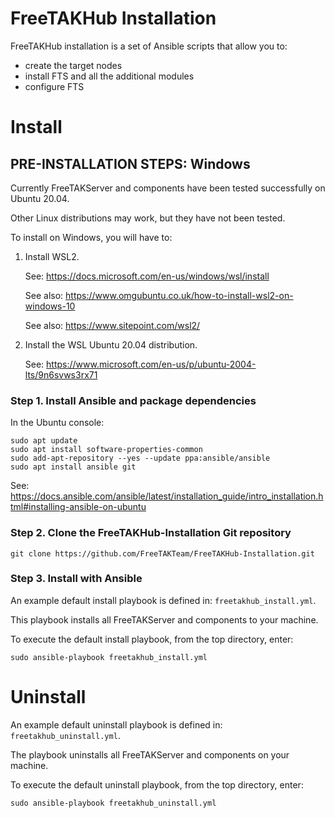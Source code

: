 # FreeTAKHub Installation

FreeTAKHub installation is a set of Ansible scripts that allow you to:
- create the target nodes
- install FTS and all the additional modules
- configure FTS

# Install

## PRE-INSTALLATION STEPS: Windows

Currently FreeTAKServer and components have been tested successfully on Ubuntu 20.04.

Other Linux distributions may work, but they have not been tested.

To install on Windows, you will have to:

1. Install WSL2.

    See: <https://docs.microsoft.com/en-us/windows/wsl/install>

    See also: <https://www.omgubuntu.co.uk/how-to-install-wsl2-on-windows-10>

    See also: https://www.sitepoint.com/wsl2/

1. Install the WSL Ubuntu 20.04 distribution.

    See: <https://www.microsoft.com/en-us/p/ubuntu-2004-lts/9n6svws3rx71>

### Step 1. Install Ansible and package dependencies

In the Ubuntu console:

```console
sudo apt update
sudo apt install software-properties-common
sudo add-apt-repository --yes --update ppa:ansible/ansible
sudo apt install ansible git
```

See: <https://docs.ansible.com/ansible/latest/installation_guide/intro_installation.html#installing-ansible-on-ubuntu>

### Step 2. Clone the FreeTAKHub-Installation Git repository

```console
git clone https://github.com/FreeTAKTeam/FreeTAKHub-Installation.git
```

### Step 3. Install with Ansible

An example default install playbook is defined in: `freetakhub_install.yml`.

This playbook installs all FreeTAKServer and components to your machine.

To execute the default install playbook, from the top directory, enter:

```console
sudo ansible-playbook freetakhub_install.yml
```

# Uninstall

An example default uninstall playbook is defined in: `freetakhub_uninstall.yml`.

The playbook uninstalls all FreeTAKServer and components on your machine.

To execute the default uninstall playbook, from the top directory, enter:

```console
sudo ansible-playbook freetakhub_uninstall.yml
```

